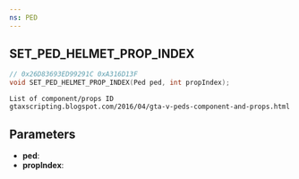 ```yaml
---
ns: PED
---
```

## SET_PED_HELMET_PROP_INDEX

```c
// 0x26D83693ED99291C 0xA316D13F
void SET_PED_HELMET_PROP_INDEX(Ped ped, int propIndex);
```

```
List of component/props ID  
gtaxscripting.blogspot.com/2016/04/gta-v-peds-component-and-props.html  
```

## Parameters
* **ped**: 
* **propIndex**: 

